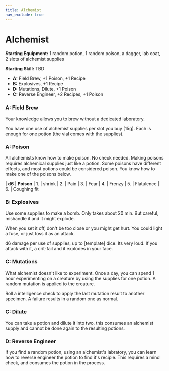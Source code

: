 ```yaml
---
title: Alchemist
nav_exclude: true
---
```


# Alchemist

**Starting Equipment:** 1 random potion, 1 random poison, a dagger, lab coat, 2 
slots of alchemist supplies

**Starting Skill:** TBD

- **A:** Field Brew, +1 Poison, +1 Recipe
- **B:** Explosives, +1 Recipe
- **D:** Mutations, Dilute, +1 Poison
- **C:** Reverse Engineer, +2 Recipes, +1 Poison


### A: Field Brew 

Your knowledge allows you to brew without a dedicated laboratory. 

You have one use of alchemist supplies per slot you buy (15g). 
Each is enough for one potion (the vial comes with the supplies).

### A: Poison

All alchemists know how to make poison. No check needed. Making poisons
requires alchemical supplies just like a potion. 
Some poisons have different effects, and most potions could be considered
poison. You know how to make one of the poisons below. 

| **d6**  | **Poison**
|  1. | shrink
|  2. | Pain
|  3. | Fear
|  4. | Frenzy
|  5. | Flatulence
|  6. | Coughing fit


### B: Explosives

Use some supplies to make a bomb. Only takes about 20 min. 
But careful, mishandle it and it might explode. 

When you set it off, don't be too close or you might get hurt. 
You could light a fuse, or just toss it as an attack. 

d6 damage per use of supplies, up to [template] dice. Its very loud. 
If you attack with it, a crit-fail and it explodes in your face. 

### C: Mutations

What alchemist doesn't like to experiment. Once a day, you can spend 1 hour
experimenting on a creature by using the supplies for one potion. A random
mutation is applied to the creature. 

Roll a intelligence check to apply the last mutation result to another specimen. 
A failure results in a random one as normal. 

### C: Dilute

You can take a potion and dilute it into two, this consumes an alchemist
supply and cannot be done again to the resulting potions.

### D: Reverse Engineer

If you find a random potion, using an alchemist's labratory,
you can learn how to reverse engineer the potion
to find it's recipie. This requires a mind check, and consumes the potion in
the process. 

